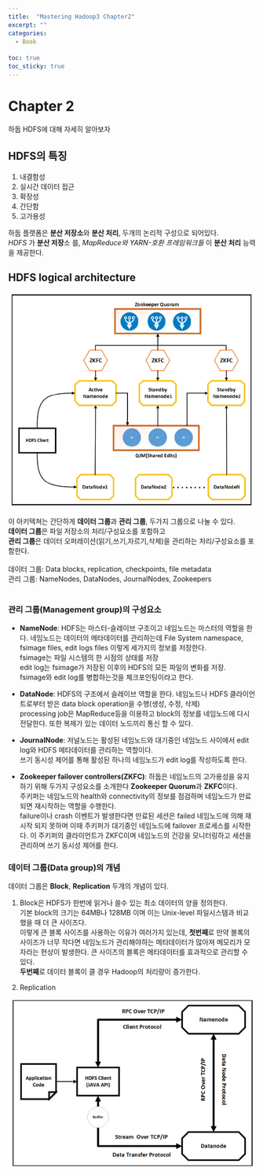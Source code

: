 ```yaml
---
title:  "Mastering Hadoop3 Chapter2"
excerpt: ""
categories:
  - Book

toc: true
toc_sticky: true
---
```


# Chapter 2
하둡 HDFS에 대해 자세히 알아보자

## HDFS의 특징  

1. 내결함성
2. 실시간 데이터 접근
3. 확장성
4. 간단함
5. 고가용성

하둡 플랫폼은 **분산 저장소**와 **분산 처리**, 두개의 논리적 구성으로 되어있다.  
_HDFS_ 가 **분산 저장**소 를, _MapReduce와 YARN-호환 프레임워크들_ 이 **분산 처리** 능력을 제공한다.  

## HDFS logical architecture

<p align="center"><img src="/assets/images/hadoop/chapter2_1.png" width=600></p>

이 아키텍쳐는 간단하게 **데이터 그룹**과 **관리 그룹**, 두가지 그룹으로 나눌 수 있다.  
**데이터 그룹**은 파일 저장소의 처리/구성요소를 포함하고   
**관리 그룹**은 데이터 오퍼레이션(읽기,쓰기,자르기,삭제)을 관리하는 처리/구성요소를 포함한다.  
<br>
데이터 그룹: Data blocks, replication, checkpoints, file metadata  
관리 그룹: NameNodes, DataNodes, JournalNodes, Zookeepers  
<br>

### 관리 그룹(Management group)의 구성요소

- **NameNode**: HDFS는 마스터-슬레이브 구조이고 네임노드는 마스터의 역할을 한다. 네임노드는 데이터의 메타데이터를 관리하는데 File System namespace, fsimage files, edit logs files 이렇게 세가지의 정보를 저장한다.  
fsimage는 파일 시스템의 한 시점의 상태를 저장  
edit log는 fsimage가 저장된 이후의 HDFS의 모든 파일의 변화를 저장.  
fsimage와 edit log를 병합하는것을 체크포인팅이라고 한다.

- **DataNode**: HDFS의 구조에서 슬레이브 역할을 한다. 네임노드나 HDFS 클라이언트로부터 받은 data block operation을 수행(생성, 수정, 삭제)  
processing job은 MapReduce등을 이용하고 block의 정보를 네임노드에 다시 전달한다. 또한 복제가 있는 데이터 노드끼리 통신 할 수 있다.  

- **JournalNode**: 저널노드는 활성된 네임노드와 대기중인 네임노드 사이에서 edit log와 HDFS 메타데이터를 관리하는 역할이다.  
쓰기 동시성 제어를 통해 활성된 하나의 네임노드가 edit log를 작성하도록 한다.

- **Zookeeper failover controllers(ZKFC)**: 하둡은 네임노드의 고가용성을 유지하기 위해 두가지 구성요소를 소개한다 **Zookeeper Quorum**과 **ZKFC**이다.  
주키퍼는 네임노드의 health와 connectivity의 정보를 점검하며 네임노드가 만료되면 재시작하는 역할을 수행한다.  
failure이나 crash 이벤트가 발생한다면 만료된 세션은 failed 네임노드에 의해 재시작 되지 못하며 이때 주키퍼가 대기중인 네임노드에 failover 프로세스를 시작한다. 이 주키퍼의 클라이언트가 ZKFC이며 네임노드의 건강을 모니터링하고 세션을 관리하며 쓰기 동시성 제어를 한다.

### 데이터 그룹(Data group)의 개념
데이터 그룹은 **Block**, **Replication** 두개의 개념이 있다.  
1. Block은 HDFS가 한번에 읽거나 쓸수 있는 최소 데이터의 양을 정의한다.  
기본 block의 크기는 64MB나 128MB 이며 이는 Unix-level 파일시스템과 비교 했을 때 더 큰 사이즈다.  
이렇게 큰 블록 사이즈를 사용하는 이유가 여러가지 있는데, **첫번째**로 만약 블록의 사이즈가 너무 작다면 네임노드가 관리해야하는 메타데이터가 많아져 메모리가 모자라는 현상이 발생한다. 큰 사이즈의 블록은 메타데이터를 효과적으로 관리할 수 있다.  
**두번째**로 데이터 블록이 클 경우 Hadoop의 처리량이 증가한다.

2. Replication 



<p align="center"><img src="/assets/images/hadoop/chapter2_2.png" width=600></p>